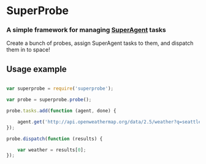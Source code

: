# SuperProbe
### A simple framework for managing [SuperAgent](https://github.com/visionmedia/superagent) tasks

Create a bunch of probes, assign SuperAgent tasks to them, and dispatch them in to space!



## Usage example

```js

var superprobe = require('superprobe');

var probe = superprobe.probe();

probe.tasks.add(function (agent, done) {

	agent.get('http://api.openweathermap.org/data/2.5/weather?q=seattle,wa').end(done);
});

probe.dispatch(function (results) {

	var weather = results[0];
});


```